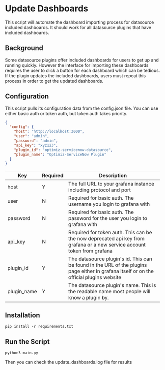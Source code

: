 # Update Dashboards

This script will automate the dashboard importing process for datasource included dashboards. It should work for all datasource plugins that have included dashboards.

## Background

Some datasource plugins offer included dashboards for users to get up and running quickly.
However the interface for importing these dashboards requires the user to click a button for each dashboard which can be tedious.
If the plugin updates the included dashboards, users must repeat this process in order to get the updated dashboards.

## Configuration

This script pulls its configuration data from the config.json file. You can use either basic auth or token auth, but token auth takes priority.

```json
{
  "config": {
    "host": "http://localhost:3000",
    "user": "admin",
    "password": "admin",
    "api_key": "xyz123",
    "plugin_id": "optimiz-servicenow-datasource",
    "plugin_name": "Optimiz-ServiceNow Plugin"
  }
}
```

| Key         | Required | Description                                                                                                                              |
| ----------- | -------- | ---------------------------------------------------------------------------------------------------------------------------------------- |
| host        | Y        | The full URL to your grafana instance including protocol and port                                                                        |
| user        | N        | Required for basic auth. The username you login to grafana with                                                                          |
| password    | N        | Required for basic auth. The password for the user you login to grafana with                                                             |
| api_key     | N        | Required for token auth. This can be the now deprecated api key from grafana or a new service account token from grafana                 |
| plugin_id   | Y        | The datasource plugin's id. This can be found in the URL of the plugins page either in grafana itself or on the official plugins website |
| plugin_name | Y        | The datasource plugin's name. This is the readable name most people will know a plugin by.                                               |

## Installation

```
pip install -r requirements.txt
```

## Run the Script

```
python3 main.py
```

Then you can check the update_dashboards.log file for results